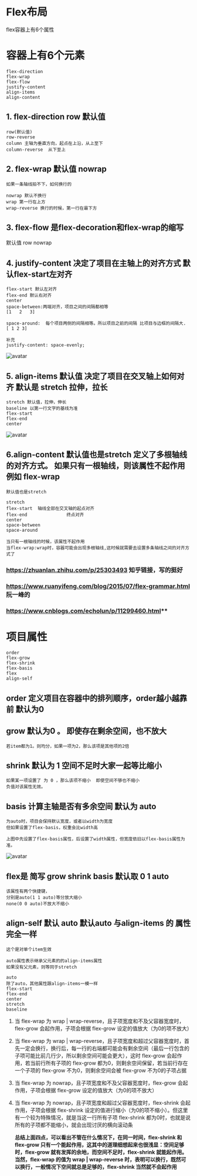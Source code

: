# Flex布局

flex容器上有6个属性

# 容器上有6个元素

    flex-direction
    flex-wrap
    flex-flow
    justify-content
    align-items
    align-content

## 1. flex-direction  row 默认值

    row(默认值)
    row-reverse
    column 主轴为垂直方向，起点在上沿，从上至下
    column-reverse  从下至上

## 2. flex-wrap 默认值 nowrap

    如果一条轴线拍不下，如何换行的
    
    nowrap 默认不换行
    wrap 第一行在上方
    wrap-reverse 换行的时候，第一行在最下方

## 3. flex-flow 是flex-decoration和flex-wrap的缩写

默认值 row nowrap

## 4. justify-content 决定了项目在主轴上的对齐方式 默认flex-start左对齐

    flex-start 默认左对齐
    flex-end 默认右对齐
    center
    space-between:两端对齐，项目之间的间隔都相等
    [1   2   3]
    
    space-around:  每个项目两侧的间隔相等。所以项目之前的间隔 比项目与边框的间隔大.
    [ 1 2 3]

    补充
    justify-content: space-evenly;

![avatar](http://www.ruanyifeng.com/blogimg/asset/2015/bg2015071010.png)

## 5. align-items 默认值 决定了项目在交叉轴上如何对齐 默认是 stretch 拉伸，拉长

    stretch 默认值，拉伸，伸长
    baseline 以第一行文字的基线为准
    flex-start 
    flex-end 
    center

![avatar](http://www.ruanyifeng.com/blogimg/asset/2015/bg2015071011.png)

## 6.align-content 默认值也是stretch 定义了多根轴线的对齐方式。 如果只有一根轴线，则该属性不起作用 例如 flex-wrap

    默认值也是stretch

    stretch
    flex-start  轴线全部在交叉轴的起点对齐
    flex-end               终点对齐
    center
    space-between
    space-around

    当只有一根轴线的时候，该属性不起作用
    当flex-wrap:wrap时，容器可能会出现多根轴线,这时候就需要去设置多条轴线之间的对齐方式了

### https://zhuanlan.zhihu.com/p/25303493 知乎链接，写的挺好

### https://www.ruanyifeng.com/blog/2015/07/flex-grammar.html 阮一峰的

### https://www.cnblogs.com/echolun/p/11299460.html**

# 项目属性

    order 
    flex-grow
    flex-shrink
    flex-basis
    flex
    align-self

## order 定义项目在容器中的排列顺序，order越小越靠前 默认为0

## grow 默认为0 。 即使存在剩余空间，也不放大

    若item都为1。则均分，如果一项为2，那么该项是其他项的2倍

## shrink 默认为 1 空间不足时大家一起等比缩小

    如果某一项设置了 为 0 ，那么该项不缩小  即使空间不够也不缩小
    负值对该属性无效。

## basis 计算主轴是否有多余空间 默认为 auto

    为auto时，项目会保持默认宽度，或者以width为宽度
    但如果设置了flex-basis，权重会比width高
    
    上图中先设置了flex-basis属性，后设置了width属性，但宽度依旧以flex-basis属性为准。

![avatar](https://img2018.cnblogs.com/blog/1213309/201908/1213309-20190808192004493-824002338.png)

## flex是 简写 grow  shrink basis 默认取 0 1 auto

    该属性有两个快捷键，
    分别是auto(1 1 auto)等分放大缩小
    none(0 0 auto)不放大不缩小

## align-self 默认 auto 默认auto 与align-items 的 属性完全一样

    这个是对单个item生效
    
    auto属性表示继承父元素的的align-items属性
    如果没有父元素，则等同于stretch

    auto    
    除了auto，其他属性跟align-items一模一样
    flex-start
    flex-end
    center
    stretch
    baseline 

1) 当 flex-wrap 为 wrap | wrap-reverse，且子项宽度和不及父容器宽度时，flex-grow 会起作用，子项会根据 flex-grow 设定的值放大（为0的项不放大）


2) 当 flex-wrap 为 wrap | wrap-reverse，且子项宽度和超过父容器宽度时，首先一定会换行，换行后，每一行的右端都可能会有剩余空间（最后一行包含的子项可能比前几行少，所以剩余空间可能会更大），这时
   flex-grow 会起作用，若当前行所有子项的 flex-grow 都为0，则剩余空间保留，若当前行存在一个子项的 flex-grow 不为0，则剩余空间会被 flex-grow 不为0的子项占据


3) 当 flex-wrap 为 nowrap，且子项宽度和不及父容器宽度时，flex-grow 会起作用，子项会根据 flex-grow 设定的值放大（为0的项不放大）

4) 当 flex-wrap 为 nowrap，且子项宽度和超过父容器宽度时，flex-shrink 会起作用，子项会根据 flex-shrink 设定的值进行缩小（为0的项不缩小）。但这里有一个较为特殊情况，就是当这一行所有子项
   flex-shrink 都为0时，也就是说所有的子项都不能缩小，就会出现讨厌的横向滚动条

    **总结上面四点，可以看出不管在什么情况下，在同一时间，flex-shrink 和 flex-grow 只有一个能起作用，这其中的道理细想起来也很浅显：空间足够时，flex-grow 就有发挥的余地，而空间不足时，flex-shrink 就能起作用。当然，flex-wrap 的值为 wrap | wrap-reverse 时，表明可以换行，既然可以换行，一般情况下空间就总是足够的，flex-shrink 当然就不会起作用**
